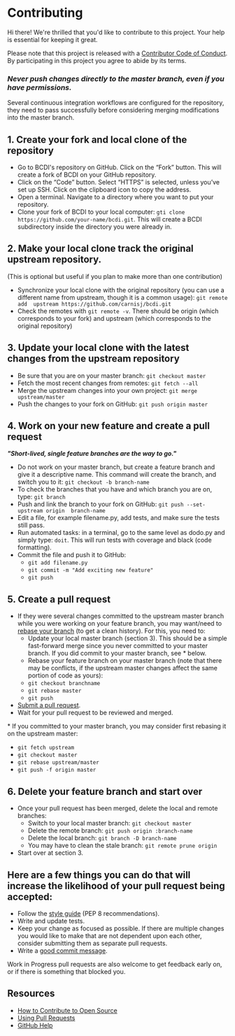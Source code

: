# Contributing

Hi there! We're thrilled that you'd like to contribute to this project. Your help is 
essential for keeping it great.

Please note that this project is released with a 
[Contributor Code of Conduct][code-of-conduct]. By participating in this project 
you agree to abide by its terms.

### *Never push changes directly to the master branch, even if you have permissions.*

Several continuous integration workflows are configured for the repository, they 
need to pass successfully before considering merging modifications into the master 
branch.

## 1. Create your fork and local clone of the repository

- Go to BCDI's repository on GitHub. Click on the “Fork” button. This will create a 
   fork of BCDI on your GitHub repository.
- Click on the “Code” button. Select “HTTPS” is selected, unless you’ve set up SSH. 
   Click on the clipboard icon to copy the address.
- Open a terminal. Navigate to a directory where you want to put your repository.
- Clone your fork of BCDI to your local computer: `gti clone https://github.com/your-name/bcdi.git`.
  This will create a BCDI subdirectory inside the directory you were already in.
  
## 2. Make your local clone track the original upstream repository.

(This is optional but useful if you plan to make more than one contribution)

- Synchronize your local clone with the original repository (you can use a 
   different name from upstream, though it is a common usage): `git remote add 
   upstream https://github.com/carnisj/bcdi.git`
- Check the remotes with `git remote -v`. There should be origin (which corresponds 
   to your fork) and upstream (which corresponds to the original repository)
  
## 3. Update your local clone with the latest changes from the upstream repository

- Be sure that you are on your master branch: `git checkout master`
- Fetch the most recent changes from remotes: `git fetch --all`
- Merge the upstream changes into your own project: `git merge upstream/master` 
- Push the changes to your fork on GitHub: `git push origin master`

## 4. Work on your new feature and create a pull request

***"Short-lived, single feature branches are the way to go."***

- Do not work on your master branch, but create a feature branch and give it a 
  descriptive name. This command will create the branch, and switch you to it:
  `git checkout -b branch-name`
- To check the branches that you have and which branch you are on, type: `git branch`
- Push and link the branch to your fork on GitHub: `git push --set-upstream origin 
   branch-name`
- Edit a file, for example filename.py, add tests, and make sure the tests still pass.
- Run automated tasks: in a terminal, go to the same level as dodo.py and simply 
  type: `doit`. This will run tests with coverage and black (code formatting).
- Commit the file and push it to GitHub:
   - `git add filename.py`
   - `git commit -m "Add exciting new feature"`
   - `git push`
   
## 5. Create a pull request

- If they were several changes committed to the upstream master branch while you 
  were working on your feature branch, you may want/need to [rebase your branch][rb] 
  (to get a clean history). For this, you need to:
  - Update your local master branch (section 3). This should be a simple 
    fast-forward merge since you never committed to your master branch. If you did 
    commit to your master branch, see * below.
  - Rebase your feature branch on your master branch (note that there may be 
    conflicts, if the upstream master changes affect the same portion of code as 
    yours):
   - `git checkout branchname`
   - `git rebase master`
   - `git push`
- [Submit a pull request][pr].
- Wait for your pull request to be reviewed and merged.
  
\* If you committed to your master branch, you may consider first rebasing it on the 
upstream master: 
 - `git fetch upstream`
 - `git checkout master`
 - `git rebase upstream/master`
 - `git push -f origin master`

## 6. Delete your feature branch and start over

- Once your pull request has been merged, delete the local and remote branches:
  - Switch to your local master branch: `git checkout master`
  - Delete the remote branch: `git push origin :branch-name`
  - Delete the local branch: `git branch -D branch-name`
  - You may have to clean the stale branch: `git remote prune origin`
- Start over at section 3.

## Here are a few things you can do that will increase the likelihood of your pull request being accepted:

- Follow the [style guide][style] (PEP 8 recommendations).
- Write and update tests.
- Keep your change as focused as possible. If there are multiple changes you would 
  like to make that are not dependent upon each other, consider submitting them as 
  separate pull requests.
- Write a [good commit message][gcm].

Work in Progress pull requests are also welcome to get feedback early on, or if 
there is something that blocked you.

## Resources

- [How to Contribute to Open Source](https://opensource.guide/how-to-contribute/)
- [Using Pull Requests](https://help.github.com/articles/about-pull-requests/)
- [GitHub Help](https://help.github.com)

[rb]: https://git-scm.com/book/en/v2/Git-Branching-Rebasing
[pr]: https://docs.github.com/en/github/collaborating-with-pull-requests/
[style]: https://www.python.org/dev/peps/pep-0008/
[blck]: https://pypi.org/project/black/
[gcm]: http://tbaggery.com/2008/04/19/a-note-about-git-commit-messages.html
[code-of-conduct]: CODE_OF_CONDUCT.md
